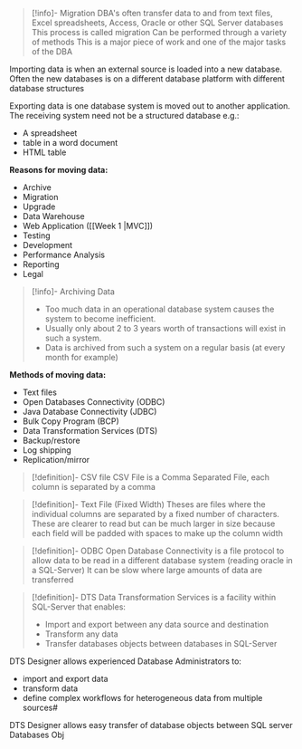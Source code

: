 
>[!info]- Migration
>DBA's often transfer data to and from text files, Excel spreadsheets, Access, Oracle or other SQL Server databases
>This process is called migration
>Can be performed through a variety of methods
>This is a major piece of work and one of the major tasks of the DBA

Importing data is when an external source is loaded into a new database. Often the new databases is on a different database platform with different database structures

Exporting data is one database system is moved out to another application. The receiving system need not be a structured database e.g.:
- A spreadsheet
- table in a word document
- HTML table

**Reasons for moving data:**
- Archive
- Migration
- Upgrade
- Data Warehouse
- Web Application ([[Week 1 |MVC]])
- Testing
- Development
- Performance Analysis
- Reporting
- Legal

>[!info]- Archiving Data
>- Too much data in an operational database system causes the system to become inefficient.
>- Usually only about 2 to 3 years worth of transactions will exist in such a system.
>- Data is archived from such a system on a regular basis (at every month for example)

**Methods of moving data:**
- Text files
- Open Databases Connectivity (ODBC)
- Java Database Connectivity (JDBC)
- Bulk Copy Program (BCP)
- Data Transformation Services (DTS)
- Backup/restore
- Log shipping
- Replication/mirror

>[!definition]- CSV file
>CSV File is a Comma Separated File, each column is separated by a comma

>[!definition]- Text File (Fixed Width)
>Theses are files where the individual columns are separated by a fixed number of characters. These are clearer to read but can be much larger in size because each field will be padded with spaces to make up the column width

>[!definition]- ODBC
>Open Database Connectivity is a file protocol to allow data to be read in a different database system (reading oracle in a SQL-Server)
>It can be slow where large amounts of data are transferred

>[!definition]- DTS
>Data Transformation Services is a facility within SQL-Server that enables:
>- Import and export between any data source and destination
>- Transform any data
>- Transfer databases objects between databases in SQL-Server

DTS Designer allows experienced Database Administrators to:
- import and export data
- transform data
- define complex workflows for heterogeneous data from multiple sources#

DTS Designer allows easy transfer of database objects between SQL server Databases
Obj



